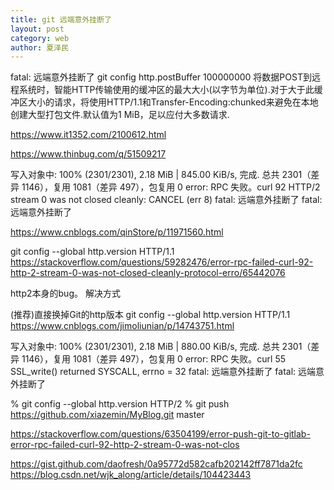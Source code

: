 ```yaml
---
title: git 远端意外挂断了
layout: post
category: web
author: 夏泽民
---
```

fatal: 远端意外挂断了
git config http.postBuffer 100000000
将数据POST到远程系统时，智能HTTP传输使用的缓冲区的最大大小(以字节为单位).对于大于此缓冲区大小的请求，将使用HTTP/1.1和Transfer-Encoding:chunked来避免在本地创建大型打包文件.默认值为1 MiB，足以应付大多数请求.
<!-- more -->
https://www.it1352.com/2100612.html

https://www.thinbug.com/q/51509217


写入对象中: 100% (2301/2301), 2.18 MiB | 845.00 KiB/s, 完成.
总共 2301（差异 1146），复用 1081（差异 497），包复用 0
error: RPC 失败。curl 92 HTTP/2 stream 0 was not closed cleanly: CANCEL (err 8)
fatal: 远端意外挂断了
fatal: 远端意外挂断了

https://www.cnblogs.com/qinStore/p/11971560.html

git config --global http.version HTTP/1.1
https://stackoverflow.com/questions/59282476/error-rpc-failed-curl-92-http-2-stream-0-was-not-closed-cleanly-protocol-erro/65442076

http2本身的bug。
解决方式

(推荐)直接换掉Git的http版本
git config --global http.version HTTP/1.1
https://www.cnblogs.com/jimoliunian/p/14743751.html

写入对象中: 100% (2301/2301), 2.18 MiB | 880.00 KiB/s, 完成.
总共 2301（差异 1146），复用 1081（差异 497），包复用 0
error: RPC 失败。curl 55 SSL_write() returned SYSCALL, errno = 32
fatal: 远端意外挂断了
fatal: 远端意外挂断了


% git config --global http.version HTTP/2
% git push https://github.com/xiazemin/MyBlog.git master

https://stackoverflow.com/questions/63504199/error-push-git-to-gitlab-error-rpc-failed-curl-92-http-2-stream-0-was-not-clos

https://gist.github.com/daofresh/0a95772d582cafb202142ff7871da2fc
https://blog.csdn.net/wjk_along/article/details/104423443	
